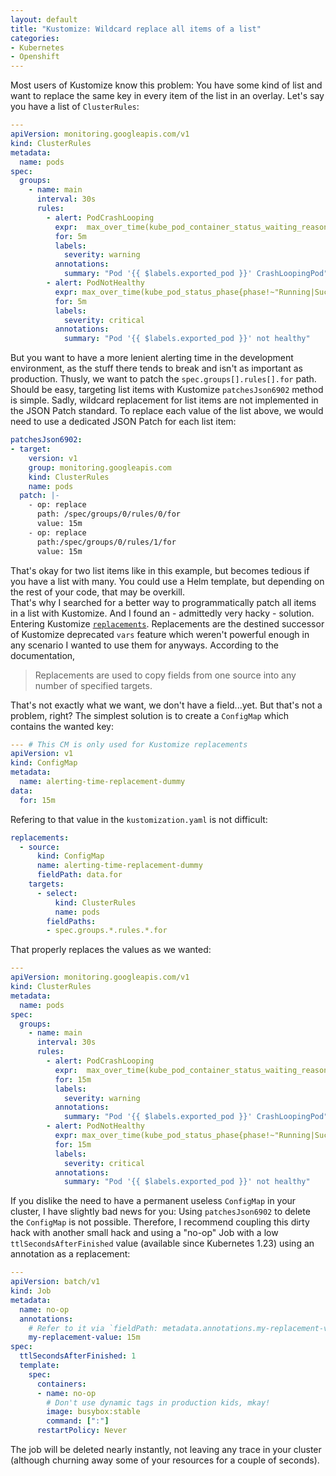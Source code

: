 ```yaml
---
layout: default
title: "Kustomize: Wildcard replace all items of a list"
categories:
- Kubernetes
- Openshift
---
```


Most users of Kustomize know this problem: You have some kind of list and want to replace the same key in every item of the list in an overlay. Let's say you have a list of `ClusterRules`:

```yaml
---
apiVersion: monitoring.googleapis.com/v1
kind: ClusterRules
metadata:
  name: pods
spec:
  groups:
    - name: main
      interval: 30s
      rules:
        - alert: PodCrashLooping
          expr:  max_over_time(kube_pod_container_status_waiting_reason{reason="CrashLoopBackOff", job="kube-state-metrics"}[5m]) >= 1
          for: 5m
          labels:
            severity: warning
          annotations:
            summary: "Pod '{{ $labels.exported_pod }}' CrashLoopingPod"
        - alert: PodNotHealthy
          expr: max_over_time(kube_pod_status_phase{phase!~"Running|Succeeded"}[5m]) > 0
          for: 5m
          labels:
            severity: critical
          annotations:
            summary: "Pod '{{ $labels.exported_pod }}' not healthy"
```

But you want to have a more lenient alerting time in the development environment, as the stuff there tends to break and isn't as important as production. Thusly, we want to patch the `spec.groups[].rules[].for` path. Should be easy, targeting list items with Kustomize `patchesJson6902` method is simple. Sadly, wildcard replacement for list items are not implemented in the JSON Patch standard. To replace each value of the list above, we would need to use a dedicated JSON Patch for each list item:

```yaml
patchesJson6902:
- target:
    version: v1
    group: monitoring.googleapis.com
    kind: ClusterRules
    name: pods
  patch: |-
    - op: replace
      path: /spec/groups/0/rules/0/for
      value: 15m
    - op: replace
      path:/spec/groups/0/rules/1/for
      value: 15m
```

That's okay for two list items like in this example, but becomes tedious if you have a list with many. You could use a Helm template, but depending on the rest of your code, that may be overkill.  
That's why I searched for a better way to programmatically patch all items in a list with Kustomize. And I found an - admittedly very hacky - solution. Entering Kustomize [`replacements`][replacements]. Replacements are the destined successor of Kustomize deprecated `vars` feature which weren't powerful enough in any scenario I wanted to use them for anyways. According to the documentation,

> Replacements are used to copy fields from one source into any number of specified targets.

That's not exactly what we want, we don't have a field...yet. But that's not a problem, right? The simplest solution is to create a `ConfigMap` which contains the wanted key:


```yaml
--- # This CM is only used for Kustomize replacements
apiVersion: v1
kind: ConfigMap
metadata:
  name: alerting-time-replacement-dummy
data:
  for: 15m
```

Refering to that value in the `kustomization.yaml` is not difficult:

```yaml
replacements:
  - source:
      kind: ConfigMap
      name: alerting-time-replacement-dummy
      fieldPath: data.for
    targets:
      - select:
          kind: ClusterRules
          name: pods
        fieldPaths:
        - spec.groups.*.rules.*.for
```

That properly replaces the values as we wanted:

```yaml
---
apiVersion: monitoring.googleapis.com/v1
kind: ClusterRules
metadata:
  name: pods
spec:
  groups:
    - name: main
      interval: 30s
      rules:
        - alert: PodCrashLooping
          expr:  max_over_time(kube_pod_container_status_waiting_reason{reason="CrashLoopBackOff", job="kube-state-metrics"}[5m]) >= 1
          for: 15m
          labels:
            severity: warning
          annotations:
            summary: "Pod '{{ $labels.exported_pod }}' CrashLoopingPod"
        - alert: PodNotHealthy
          expr: max_over_time(kube_pod_status_phase{phase!~"Running|Succeeded"}[5m]) > 0
          for: 15m
          labels:
            severity: critical
          annotations:
            summary: "Pod '{{ $labels.exported_pod }}' not healthy"
```

If you dislike the need to have a permanent useless `ConfigMap` in your cluster, I have slightly bad news for you: Using `patchesJson6902` to delete the `ConfigMap` is not possible. Therefore, I recommend coupling this dirty hack with another small hack and using a "no-op" Job with a low `  ttlSecondsAfterFinished` value (available since Kubernetes 1.23) using an annotation as a replacement:

```yaml
---
apiVersion: batch/v1
kind: Job
metadata:
  name: no-op
  annotations:
    # Refer to it via `fieldPath: metadata.annotations.my-replacement-value`
    my-replacement-value: 15m 
spec:
  ttlSecondsAfterFinished: 1
  template:
    spec:
      containers:
      - name: no-op
        # Don't use dynamic tags in production kids, mkay!
        image: busybox:stable 
        command: [":"]
      restartPolicy: Never
```

The job will be deleted nearly instantly, not leaving any trace in your cluster (although churning away some of your resources for a couple of seconds).

[replacements]: https://kubectl.docs.kubernetes.io/references/kustomize/kustomization/replacements/
